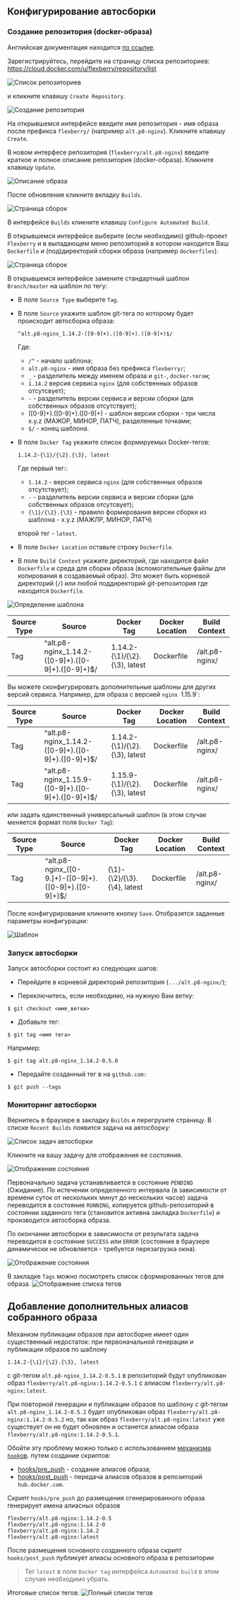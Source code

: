 ## Конфигурирование автосборки

### Создание репозитория (docker-образа)

Английская документация находится [по ссылке](https://docs.docker.com/docker-hub/repos/).

Зарегистрируйтесь, перейдите на страницу списка репозиториев:
https://cloud.docker.com/u/flexberry/repository/list

![Список репозиториев](images/repositorylist.png)

и кликните клавишу `Create Repository`.

![Создание репозитория](images/createRepository.png)

На открывшемся интерфейсе введите имя репозитория - имя образа после префикса `flexberry/` (например `alt.p8-nginx`).
Кликните клавишу `Create`. 

В новом интерфесе репозитория (`flexberry/alt.p8-nginx`) введите краткое и полное описание репозитория (docker-образа).
Кликните клавишу `Update`.

![Описание образа](images/desctiptions.png)

После обновления кликните вкладку `Builds`.

![Страница сборок](images/builds.png)

В интерфейсе `Builds` кликните клавишу `Configure Automated Build`.

В открывшемся интерфейсе выберите (если необходимо) github-проект `Flexberry` и в выпадающем меню репозиторий в котором находится Ваш `Dockerfile` и (под)директорий сборки образа (например `dockerfiles`).

![Страница сборок](images/selectGitHubRepository.png)
 
 В открывшемся интерфейсе замените стандартный шаблон `Branch/master` на шаблон по тегу:
- В поле `Source Type` выберите `Tag`.
- В поле `Source` укажите шаблон git-тега по которому будет происходит автосборка образа:

  ```
  ^alt.p8-nginx_1.14.2-([0-9]+).([0-9]+).([0-9]+)$/
  ```
  
    Где:
    * `/^` - начало шаблона;
    *  `alt.p8-nginx` - имя образа без префикса `flexberry/`;
    * `_` - разделитель между именем образа и `git-`, `docker-тегом`;
    * `1.14.2` версия сервиса `nginx` (для собственных образов отсутсвует);
    *  `-` - разделитель версии сервиса и версии сборки (для собственных образов отсутствует);
    * ([0-9]+).([0-9]+).([0-9]+) - шаблон версии сборки - три числа x.y.z (МАЖОР, МИНОР, ПАТЧ), разделенные точками;
    * `$/` - конец шаблона.
    
- В поле `Docker Tag` укажите список формируемых Docker-тегов:
  
  ```
  1.14.2-{\1}/{\2}.{\3}, latest
  ```  
  
  Где первый тег::
  * `1.14.2` - версия сервиса `nginx` (для собственных образов отсутствует);
  * `-` - разделитель версии сервиса и версии сборки (для собственных образов отсутсвует);
  * `{\1}/{\2}.{\3}` - правило формирования версии сборки  из шаблона - x.y.z (МАЖЛР, МИНОР, ПАТЧ)
  
  второй тег - `latest`.

- В поле `Docker Location` оставьте строку `Dockerfile`.

- В поле `Build Context` укажите директорий, где находится файл `Dockerfile` и среда для сборки образа (вспомогательные файлы для копирования в создаваемый образ).
  Это может быть корневой директорий (`/`) или любой поддиректорий git-репозитория где находится `Dockerfile`.

 
 ![Определение шаблона](images/buildConfigure.png) 
 
 

 Source Type | Source | Docker Tag | Docker Location | Build Context 
-------------|--------|------------|-----------------|---------------
Tag | ^alt.p8-nginx_1.14.2-([0-9]+).([0-9]+).([0-9]+)$/ | 1.14.2-{\1}/{\2}.{\3}, latest | Dockerfile | /alt.p8-nginx/


Вы можете сконфигурировать дополнительные шаблоны для других версий сервиса.
Например, для образа с версией `nginx `1.15.9`:

Source Type | Source | Docker Tag | Docker Location | Build Context 
-------------|--------|------------|-----------------|---------------
Tag | ^alt.p8-nginx_1.14.2-([0-9]+).([0-9]+).([0-9]+)$/ | 1.14.2-{\1}/{\2}.{\3}, latest | Dockerfile | /alt.p8-nginx/ 
Tag | ^alt.p8-nginx_1.15.9-([0-9]+).([0-9]+).([0-9]+)$/ | 1.15.9-{\1}/{\2}.{\3}, latest | Dockerfile | /alt.p8-nginx/

или задать единственный универсальный шаблон (в этом случае меняется формат поля `Docker Tag`):

Source Type | Source | Docker Tag | Docker Location | Build Context 
-------------|--------|------------|-----------------|---------------
Tag | ^alt.p8-nginx_([0-9.]+)-([0-9]+).([0-9]+).([0-9]+)$/ | {\1}-{\2}/{\3}.{\4}, latest | Dockerfile | /alt.p8-nginx/ 
 

После конфигурирования кликните кнопку `Save`. Отобразятся заданные параметры конфигурации:

 ![Шаблон](images/buildedConfigure.png) 
 
 
 ### Запуск автосборки
 
 Запуск автосборки состоит из следующих шагов:
 
 
- Перейдите в корневой директорий репозитория (`.../alt.p8-nginx/`);
 
- Переключитесь, если необходимо, на нужную Вам ветку:
   
```
$ git checkout <имя_ветки>
``` 
   
- Добавьте тег:
   
```
$ git tag <имя тега>
```
   
Например:
   
```
$ git tag alt.p8-nginx_1.14.2-0.5.0
```
   
* Передайте созданный тег в на `github.com:`
   
```
$ git push --tags
```

### Мониторинг автосборки 

Вернитесь в браузере в закладку `Builds`  и перегрузите страницу.
В списке `Recent Builds` появится задача на автосборку:

![Список задач автосборки](images/buildsList.png)


Кликните на вашу задачу для отображения ее состояния.

![Отображение состояния](images/pendingState.png)

Первоначально задача устанавливается в состояние `PENDIND` (Ожидание).
По истечении определенного интервала (в зависимости от времени суток от нескольких минут до нескольких часов)
задача переводится в состояние `RUNNING`, копируется github-репозиторий в состоянии заданного тега (становится активна закладка `Dockerfile`) и производится автосборка образа.

По окончании автосборки в зависимости от результата задача переводится в состояние `SUCCESS` или `ERROR`
(состояние в браузере динамически не обновляется - требуется перезагрузка окна).

![Отображение состояния](images/successState.png)

В закладке `Tags` можно посмотреть список сформированных тегов для образа.
![Отображение списка тегов](images/listTags.png)


## Добавление дополнительных алиасов собранного образа

Механизм публикации образов при автосборке имеет один существенный недостаток:
при первоначальной генерации и публикации образов по шаблону
```
1.14.2-{\1}/{\2}.{\3}, latest
```
с git-тегом `alt.p8-nginx_1.14.2-0.5.1` в репозиторий будут опубликован образ
`flexberry/alt.p8-nginx:1.14.2-0.5.1` с алиасом
`flexberry/alt.p8-nginx:latest`.

При повторной  генерации и публикации образов по шаблону
с git-тегом `alt.p8-nginx_1.14.2-0.5.2`
будет опубликован образ `flexberry/alt.p8-nginx:1.14.2-0.5.2`
но, так как образ `flexberry/alt.p8-nginx:latest` уже существует 
он не будет обновлен и останется алиасом образа 
`flexberry/alt.p8-nginx:1.14.2-0.5.1`.

Обойти эту проблему можно только с использованием 
[механизма `hook`ов](https://docs.docker.com/docker-hub/builds/advanced/#custom-build-phase-hooks).
путем создание скриптов: 
- [hooks/pre_push](alt.p8-nginx/hooks/pre_push) - создание алиасов образа;
- [hooks/post_push](alt.p8-nginx/hooks/post_push) - передача алиасов образов в репозиторий `hub.docker.com`.

Скрипт `hooks/pre_push` до размещения сгенерированного образа генерирует имена алиасных образов
```
flexberry/alt.p8-nginx:1.14.2-0.5
flexberry/alt.p8-nginx:1.14.2-0
flexberry/alt.p8-nginx:1.14.2
flexberry/alt.p8-nginx:latest
``` 
После размещения основного созданного образа скрипт `hooks/post_push` 
публикует алиасы основного образа в репозитории 
>Тег `latest` в поле `Docker tag` интерфейса `Automated build` в этом случае необходимо убрать.

Итоговые список тегов:
![Полный список тегов](images/fullListTags.png)


 



